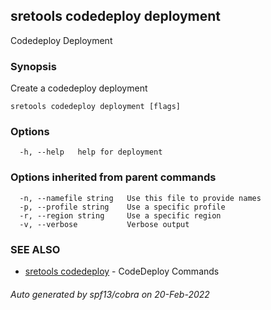 ## sretools codedeploy deployment

Codedeploy Deployment

### Synopsis

Create a codedeploy deployment

```
sretools codedeploy deployment [flags]
```

### Options

```
  -h, --help   help for deployment
```

### Options inherited from parent commands

```
  -n, --namefile string   Use this file to provide names
  -p, --profile string    Use a specific profile
  -r, --region string     Use a specific region
  -v, --verbose           Verbose output
```

### SEE ALSO

* [sretools codedeploy](sretools_codedeploy.md)	 - CodeDeploy Commands

###### Auto generated by spf13/cobra on 20-Feb-2022
